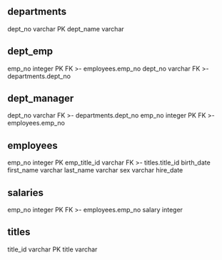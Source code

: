 departments
-
dept_no varchar PK
dept_name varchar

dept_emp
-
emp_no integer PK FK >- employees.emp_no
dept_no varchar FK >- departments.dept_no

dept_manager
-
dept_no varchar FK >- departments.dept_no
emp_no integer PK FK >- employees.emp_no

employees
-
emp_no integer PK
emp_title_id varchar FK >- titles.title_id
birth_date
first_name varchar
last_name varchar
sex varchar
hire_date

salaries
-
emp_no integer PK FK >- employees.emp_no
salary integer

titles
-
title_id varchar PK
title varchar